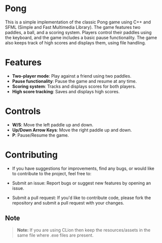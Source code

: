 # Pong

This is a simple implementation of the classic Pong game using C++ and SFML (Simple and Fast Multimedia Library). The game features two paddles, a ball, and a scoring system. Players control their paddles using the keyboard, and the game includes a basic pause functionality. The game also keeps track of high scores and displays them, using file handling.

# Features


- **Two-player mode**: Play against a friend using two paddles.
- **Pause functionality**: Pause the game and resume at any time.
- **Scoring system**: Tracks and displays scores for both players.
- **High score tracking**: Saves and displays high scores.

# Controls

- **W/S**: Move the left paddle up and down.
- **Up/Down Arrow Keys**: Move the right paddle up and down.
- **P**: Pause/Resume the game.

# Contributing

- If you have suggestions for improvements, find any bugs, or would like to contribute to the project, feel free to:

- Submit an issue: Report bugs or suggest new features by opening an issue.
- Submit a pull request: If you'd like to contribute code, please fork the repository and submit a pull request with your changes.


## Note

> **Note:** If you are using CLion then keep the resources/assets in the same file where .exe files are present.
